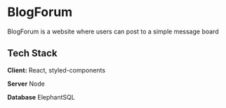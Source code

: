 
# BlogForum

BlogForum is a website where users can post to a simple message board


## Tech Stack

**Client:** React, styled-components

**Server** Node

**Database** ElephantSQL




